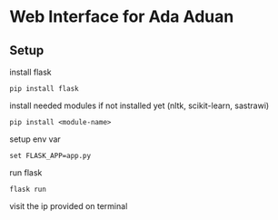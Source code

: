 # Web Interface for Ada Aduan

## Setup

install flask

``` pip install flask ```

install needed modules if not installed yet (nltk, scikit-learn, sastrawi)

``` pip install <module-name> ```

setup env var

``` set FLASK_APP=app.py ```

run flask

``` flask run ```

visit the ip provided on terminal

